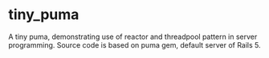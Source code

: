 # tiny_puma

A tiny puma, demonstrating use of reactor and threadpool pattern in server programming.
Source code is based on puma gem, default server of Rails 5.
